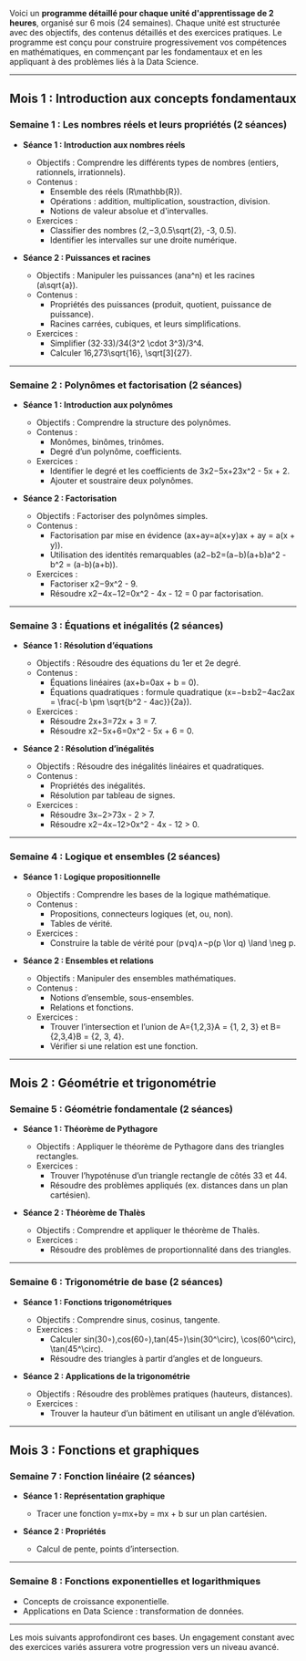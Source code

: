 Voici un **programme détaillé pour chaque unité d'apprentissage de 2 heures**, organisé sur 6 mois (24 semaines). Chaque unité est structurée avec des objectifs, des contenus détaillés et des exercices pratiques. Le programme est conçu pour construire progressivement vos compétences en mathématiques, en commençant par les fondamentaux et en les appliquant à des problèmes liés à la Data Science.

---

## **Mois 1 : Introduction aux concepts fondamentaux**

### **Semaine 1 : Les nombres réels et leurs propriétés (2 séances)**

- **Séance 1 : Introduction aux nombres réels**
    
    - Objectifs : Comprendre les différents types de nombres (entiers, rationnels, irrationnels).
    - Contenus :
        - Ensemble des réels (R\mathbb{R}).
        - Opérations : addition, multiplication, soustraction, division.
        - Notions de valeur absolue et d'intervalles.
    - Exercices :
        - Classifier des nombres (2,−3,0.5\sqrt{2}, -3, 0.5).
        - Identifier les intervalles sur une droite numérique.
- **Séance 2 : Puissances et racines**
    
    - Objectifs : Manipuler les puissances (ana^n) et les racines (a\sqrt{a}).
    - Contenus :
        - Propriétés des puissances (produit, quotient, puissance de puissance).
        - Racines carrées, cubiques, et leurs simplifications.
    - Exercices :
        - Simplifier (32⋅33)/34(3^2 \cdot 3^3)/3^4.
        - Calculer 16,273\sqrt{16}, \sqrt[3]{27}.

---

### **Semaine 2 : Polynômes et factorisation (2 séances)**

- **Séance 1 : Introduction aux polynômes**
    
    - Objectifs : Comprendre la structure des polynômes.
    - Contenus :
        - Monômes, binômes, trinômes.
        - Degré d’un polynôme, coefficients.
    - Exercices :
        - Identifier le degré et les coefficients de 3x2−5x+23x^2 - 5x + 2.
        - Ajouter et soustraire deux polynômes.
- **Séance 2 : Factorisation**
    
    - Objectifs : Factoriser des polynômes simples.
    - Contenus :
        - Factorisation par mise en évidence (ax+ay=a(x+y)ax + ay = a(x + y)).
        - Utilisation des identités remarquables (a2−b2=(a−b)(a+b)a^2 - b^2 = (a-b)(a+b)).
    - Exercices :
        - Factoriser x2−9x^2 - 9.
        - Résoudre x2−4x−12=0x^2 - 4x - 12 = 0 par factorisation.

---

### **Semaine 3 : Équations et inégalités (2 séances)**

- **Séance 1 : Résolution d’équations**
    
    - Objectifs : Résoudre des équations du 1er et 2e degré.
    - Contenus :
        - Équations linéaires (ax+b=0ax + b = 0).
        - Équations quadratiques : formule quadratique (x=−b±b2−4ac2ax = \frac{-b \pm \sqrt{b^2 - 4ac}}{2a}).
    - Exercices :
        - Résoudre 2x+3=72x + 3 = 7.
        - Résoudre x2−5x+6=0x^2 - 5x + 6 = 0.
- **Séance 2 : Résolution d’inégalités**
    
    - Objectifs : Résoudre des inégalités linéaires et quadratiques.
    - Contenus :
        - Propriétés des inégalités.
        - Résolution par tableau de signes.
    - Exercices :
        - Résoudre 3x−2>73x - 2 > 7.
        - Résoudre x2−4x−12>0x^2 - 4x - 12 > 0.

---

### **Semaine 4 : Logique et ensembles (2 séances)**

- **Séance 1 : Logique propositionnelle**
    
    - Objectifs : Comprendre les bases de la logique mathématique.
    - Contenus :
        - Propositions, connecteurs logiques (et, ou, non).
        - Tables de vérité.
    - Exercices :
        - Construire la table de vérité pour (p∨q)∧¬p(p \lor q) \land \neg p.
- **Séance 2 : Ensembles et relations**
    
    - Objectifs : Manipuler des ensembles mathématiques.
    - Contenus :
        - Notions d’ensemble, sous-ensembles.
        - Relations et fonctions.
    - Exercices :
        - Trouver l’intersection et l’union de A={1,2,3}A = \{1, 2, 3\} et B={2,3,4}B = \{2, 3, 4\}.
        - Vérifier si une relation est une fonction.

---

## **Mois 2 : Géométrie et trigonométrie**

### **Semaine 5 : Géométrie fondamentale (2 séances)**

- **Séance 1 : Théorème de Pythagore**
    
    - Objectifs : Appliquer le théorème de Pythagore dans des triangles rectangles.
    - Exercices :
        - Trouver l’hypoténuse d’un triangle rectangle de côtés 33 et 44.
        - Résoudre des problèmes appliqués (ex. distances dans un plan cartésien).
- **Séance 2 : Théorème de Thalès**
    
    - Objectifs : Comprendre et appliquer le théorème de Thalès.
    - Exercices :
        - Résoudre des problèmes de proportionnalité dans des triangles.

---

### **Semaine 6 : Trigonométrie de base (2 séances)**

- **Séance 1 : Fonctions trigonométriques**
    
    - Objectifs : Comprendre sinus, cosinus, tangente.
    - Exercices :
        - Calculer sin⁡(30∘),cos⁡(60∘),tan⁡(45∘)\sin(30^\circ), \cos(60^\circ), \tan(45^\circ).
        - Résoudre des triangles à partir d’angles et de longueurs.
- **Séance 2 : Applications de la trigonométrie**
    
    - Objectifs : Résoudre des problèmes pratiques (hauteurs, distances).
    - Exercices :
        - Trouver la hauteur d’un bâtiment en utilisant un angle d’élévation.

---

## **Mois 3 : Fonctions et graphiques**

### **Semaine 7 : Fonction linéaire (2 séances)**

- **Séance 1 : Représentation graphique**
    
    - Tracer une fonction y=mx+by = mx + b sur un plan cartésien.
- **Séance 2 : Propriétés**
    
    - Calcul de pente, points d’intersection.

---

### **Semaine 8 : Fonctions exponentielles et logarithmiques**

- Concepts de croissance exponentielle.
- Applications en Data Science : transformation de données.

---

Les mois suivants approfondiront ces bases. Un engagement constant avec des exercices variés assurera votre progression vers un niveau avancé.